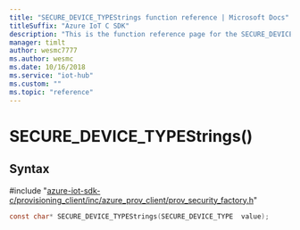 ```yaml
---                             
title: "SECURE_DEVICE_TYPEStrings function reference | Microsoft Docs" 
titleSuffix: "Azure IoT C SDK"            
description: "This is the function reference page for the SECURE_DEVICE_TYPEStrings() function in the Azure IoT C SDK. This SDK is used with Azure IoT Hub and Azure IoT Hub Device Provisioning Service"            
manager: timlt                 
author: wesmc7777              
ms.author: wesmc               
ms.date: 10/16/2018                    
ms.service: "iot-hub"             
ms.custom: ""                
ms.topic: "reference"        
---                            
```


# SECURE_DEVICE_TYPEStrings()

## Syntax

\#include "[azure-iot-sdk-c/provisioning_client/inc/azure_prov_client/prov_security_factory.h](../prov-security-factory-h.md)"  
```C
const char* SECURE_DEVICE_TYPEStrings(SECURE_DEVICE_TYPE  value);
```

